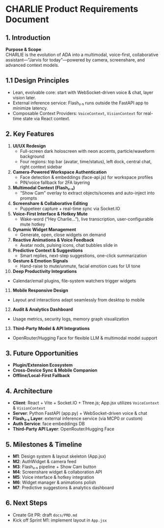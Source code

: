 # CHARLIE Product Requirements Document

## 1. Introduction
**Purpose & Scope**  
CHARLIE is the evolution of ADA into a multimodal, voice-first, collaborative assistant—"Jarvis for today"—powered by camera, screenshare, and advanced context models.

## 1.1 Design Principles  
- Lean, evolvable core: start with WebSocket-driven voice & chat, layer vision later.  
- External inference service: Flash₂.₅ runs outside the FastAPI app to minimize latency.  
- Composable Context Providers: `VoiceContext`, `VisionContext` for real-time state via React context.  

## 2. Key Features
1. **UI/UX Redesign**  
   - Full-screen dark holoscreen with neon accents, particle/waveform background  
   - Four regions: top bar (avatar, time/status), left dock, central chat, right context sidebar  
2. **Camera-Powered Workspace Authentication**  
   - Face detection & embeddings (face-api.js) for workspace profiles  
   - PIN/voice fallback for 2FA layering  
3. **Multimodal Context (Flash₂.₅)**  
   - “Show Cam” overlay to extract objects/scenes and auto-inject into prompts  
4. **Screenshare & Collaborative Editing**  
   - Puppeteer capture + real-time sync via Socket.IO  
5. **Voice-First Interface & Hotkey Mute**  
   - Wake-word (“Hey Charlie…”), live transcription, user-configurable mute hotkey  
6. **Dynamic Widget Management**  
   - Generate, open, close widgets on demand  
7. **Reactive Animations & Voice Feedback**  
   - Avatar nods, pulsing icons, chat bubbles slide in  
8. **Predictive Context & Suggestions**  
   - Smart replies, next-step suggestions, one-click summarization  
9. **Gesture & Emotion Signals**  
   - Hand-raise to mute/unmute, facial emotion cues for UI tone  
10. **Deep Productivity Integrations**  
   - Calendar/email plugins, file-system watchers trigger widgets  
11. **Mobile Responsive Design**  
   - Layout and interactions adapt seamlessly from desktop to mobile  
12. **Audit & Analytics Dashboard**  
   - Usage metrics, security logs, memory graph visualization  
13. **Third-Party Model & API Integrations**  
   - OpenRouter/Hugging Face for flexible LLM & multimodal model support

## 3. Future Opportunities
- **Plugin/Extension Ecosystem**  
- **Cross-Device Sync & Mobile Companion**  
- **Offline/Local-First Fallback**

## 4. Architecture
- **Client**: React + Vite + Socket.IO + Three.js; App.jsx utilizes `VoiceContext` & `VisionContext`  
- **Server**: Python FastAPI (app.py) + WebSocket-driven voice & chat  
- **Flash₂.₅ Layer**: external inference service (via MCP0 or custom)  
- **Auth Service**: face embeddings DB  
- **Third-Party API Layer**: OpenRouter/Hugging Face

## 5. Milestones & Timeline
- **M1**: Design system & layout skeleton (App.jsx)  
- **M2**: AuthWidget & camera feed  
- **M3**: Flash₂.₅ pipeline + Show Cam button  
- **M4**: Screenshare widget & collaboration API  
- **M5**: Voice interface & hotkey integration  
- **M6**: Widget manager & animations polish  
- **M7**: Predictive suggestions & analytics dashboard

## 6. Next Steps
- Create Git PR: draft `docs/PRD.md`  
- Kick off Sprint M1: implement layout in `App.jsx`
